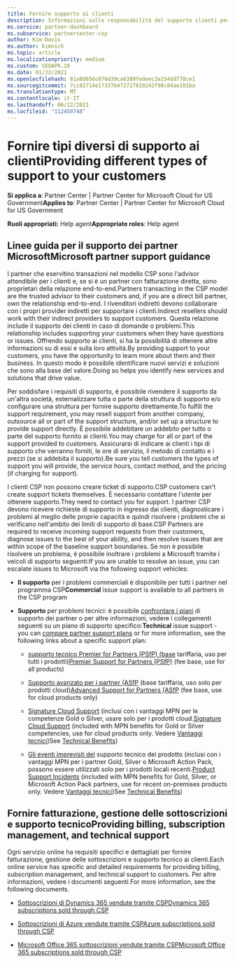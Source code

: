 ```yaml
---
title: Fornire supporto ai clienti
description: Informazioni sulle responsabilità del supporto clienti per i partner nel programma CSP. Viene illustrato il supporto per la fatturazione, la gestione delle sottoscrizioni e i problemi tecnici.
ms.service: partner-dashboard
ms.subservice: partnercenter-csp
author: Kim-Davis
ms.author: kimnich
ms.topic: article
ms.localizationpriority: medium
ms.custom: SEOAPR.20
ms.date: 01/22/2021
ms.openlocfilehash: 81a8d656c876d39ca6389fedeec3a154dd778ce1
ms.sourcegitcommit: 7cc83714e17337b472727819243f98c84ae181ba
ms.translationtype: MT
ms.contentlocale: it-IT
ms.lasthandoff: 06/22/2021
ms.locfileid: "112450748"
---
```

# <a name="providing-different-types-of-support-to-your-customers"></a><span data-ttu-id="7cc23-104">Fornire tipi diversi di supporto ai clienti</span><span class="sxs-lookup"><span data-stu-id="7cc23-104">Providing different types of support to your customers</span></span>

<span data-ttu-id="7cc23-105">**Si applica a**: Partner Center | Partner Center for Microsoft Cloud for US Government</span><span class="sxs-lookup"><span data-stu-id="7cc23-105">**Applies to**: Partner Center | Partner Center for Microsoft Cloud for US Government</span></span>

<span data-ttu-id="7cc23-106">**Ruoli appropriati:** Help agent</span><span class="sxs-lookup"><span data-stu-id="7cc23-106">**Appropriate roles**: Help agent</span></span>

## <a name="microsoft-partner-support-guidance"></a><span data-ttu-id="7cc23-107">Linee guida per il supporto dei partner Microsoft</span><span class="sxs-lookup"><span data-stu-id="7cc23-107">Microsoft partner support guidance</span></span>

<span data-ttu-id="7cc23-108">I partner che eservitino transazioni nel modello CSP sono l'advisor attendibile per i clienti e, se si è un partner con fatturazione diretta, sono proprietari della relazione end-to-end.</span><span class="sxs-lookup"><span data-stu-id="7cc23-108">Partners transacting in the CSP model are the trusted advisor to their customers and, if you are a direct bill partner, own the relationship end-to-end.</span></span> <span data-ttu-id="7cc23-109">I rivenditori indiretti devono collaborare con i propri provider indiretti per supportare i clienti.</span><span class="sxs-lookup"><span data-stu-id="7cc23-109">Indirect resellers should work with their indirect providers to support customers.</span></span> <span data-ttu-id="7cc23-110">Questa relazione include il supporto dei clienti in caso di domande o problemi.</span><span class="sxs-lookup"><span data-stu-id="7cc23-110">This relationship includes supporting your customers when they have questions or issues.</span></span> <span data-ttu-id="7cc23-111">Offrendo supporto ai clienti, si ha la possibilità di ottenere altre informazioni su di essi e sulla loro attività.</span><span class="sxs-lookup"><span data-stu-id="7cc23-111">By providing support to your customers, you have the opportunity to learn more about them and their business.</span></span> <span data-ttu-id="7cc23-112">In questo modo è possibile identificare nuovi servizi e soluzioni che sono alla base del valore.</span><span class="sxs-lookup"><span data-stu-id="7cc23-112">Doing so helps you identify new services and solutions that drive value.</span></span>

<span data-ttu-id="7cc23-113">Per soddisfare i requisiti di supporto, è possibile rivendere il supporto da un'altra società, esternalizzare tutta o parte della struttura di supporto e/o configurare una struttura per fornire supporto direttamente.</span><span class="sxs-lookup"><span data-stu-id="7cc23-113">To fulfill the support requirement, you may resell support from another company, outsource all or part of the support structure, and/or set up a structure to provide support directly.</span></span> <span data-ttu-id="7cc23-114">È possibile addebitare un addebito per tutto o parte del supporto fornito ai clienti.</span><span class="sxs-lookup"><span data-stu-id="7cc23-114">You may charge for all or part of the support provided to customers.</span></span> <span data-ttu-id="7cc23-115">Assicurarsi di indicare ai clienti i tipi di supporto che verranno forniti, le ore di servizio, il metodo di contatto e i prezzi (se si addebita il supporto).</span><span class="sxs-lookup"><span data-stu-id="7cc23-115">Be sure you tell customers the types of support you will provide, the service hours, contact method, and the pricing (if charging for support).</span></span>

<span data-ttu-id="7cc23-116">I clienti CSP non possono creare ticket di supporto.</span><span class="sxs-lookup"><span data-stu-id="7cc23-116">CSP customers can't create support tickets themselves.</span></span> <span data-ttu-id="7cc23-117">È necessario contattare l'utente per ottenere supporto.</span><span class="sxs-lookup"><span data-stu-id="7cc23-117">They need to contact you for support.</span></span> <span data-ttu-id="7cc23-118">I partner CSP devono ricevere richieste di supporto in ingresso dai clienti, diagnosticare i problemi al meglio delle proprie capacità e quindi risolvere i problemi che si verificano nell'ambito dei limiti di supporto di base.</span><span class="sxs-lookup"><span data-stu-id="7cc23-118">CSP Partners are required to receive incoming support requests from their customers, diagnose issues to the best of your ability, and then resolve issues that are within scope of the baseline support boundaries.</span></span> <span data-ttu-id="7cc23-119">Se non è possibile risolvere un problema, è possibile inoltrare i problemi a Microsoft tramite i veicoli di supporto seguenti:</span><span class="sxs-lookup"><span data-stu-id="7cc23-119">If you are unable to resolve an issue, you can escalate issues to Microsoft via the following support vehicles:</span></span>

- <span data-ttu-id="7cc23-120">**Il supporto** per i problemi commerciali è disponibile per tutti i partner nel programma CSP</span><span class="sxs-lookup"><span data-stu-id="7cc23-120">**Commercial** issue support is available to all partners in the CSP program</span></span>

- <span data-ttu-id="7cc23-121">**Supporto** per problemi tecnici: è possibile [confrontare i piani](https://partner.microsoft.com/support/partnersupport) di supporto dei partner o per altre informazioni, vedere i collegamenti seguenti su un piano di supporto specifico:</span><span class="sxs-lookup"><span data-stu-id="7cc23-121">**Technical** issue support - you can [compare partner support plans](https://partner.microsoft.com/support/partnersupport) or for more information, see the following links  about a specific support plan:</span></span>

  - <span data-ttu-id="7cc23-122">[supporto tecnico Premier for Partners (PSfP) (base](https://partner.microsoft.com/support/microsoft-services-premier-support) tariffaria, uso per tutti i prodotti)</span><span class="sxs-lookup"><span data-stu-id="7cc23-122">[Premier Support for Partners (PSfP)](https://partner.microsoft.com/support/microsoft-services-premier-support) (fee base, use for all products)</span></span>

  - <span data-ttu-id="7cc23-123">[Supporto avanzato per i partner (ASfP](https://partner.microsoft.com/support/advanced-cloud-support) (base tariffaria, uso solo per prodotti cloud)</span><span class="sxs-lookup"><span data-stu-id="7cc23-123">[Advanced Support for Partners (ASfP](https://partner.microsoft.com/support/advanced-cloud-support) (fee base, use for cloud products only)</span></span>

  - <span data-ttu-id="7cc23-124">[Signature Cloud Support](manage-your-partner-network-benefits.md) (inclusi con i vantaggi MPN per le competenze Gold o Silver, usare solo per i prodotti cloud.</span><span class="sxs-lookup"><span data-stu-id="7cc23-124">[Signature Cloud Support](manage-your-partner-network-benefits.md) (included with MPN benefits for Gold or Silver competencies, use for cloud products only.</span></span> <span data-ttu-id="7cc23-125">Vedere [Vantaggi tecnici](mpn-benefits-technical-support.md))</span><span class="sxs-lookup"><span data-stu-id="7cc23-125">See [Technical Benefits](mpn-benefits-technical-support.md))</span></span>

  - <span data-ttu-id="7cc23-126">[Gli eventi imprevisti del](manage-your-partner-network-benefits.md) supporto tecnico del prodotto (inclusi con i vantaggi MPN per i partner Gold, Silver o Microsoft Action Pack, possono essere utilizzati solo per i prodotti locali recenti.</span><span class="sxs-lookup"><span data-stu-id="7cc23-126">[Product Support Incidents](manage-your-partner-network-benefits.md) (included with MPN benefits for Gold, Silver, or Microsoft Action Pack partners, use for recent on-premises products only.</span></span> <span data-ttu-id="7cc23-127">Vedere [Vantaggi tecnici](mpn-benefits-technical-support.md))</span><span class="sxs-lookup"><span data-stu-id="7cc23-127">See [Technical Benefits](mpn-benefits-technical-support.md))</span></span>

## <a name="providing-billing-subscription-management-and-technical-support"></a><span data-ttu-id="7cc23-128">Fornire fatturazione, gestione delle sottoscrizioni e supporto tecnico</span><span class="sxs-lookup"><span data-stu-id="7cc23-128">Providing billing, subscription management, and technical support</span></span> 

<span data-ttu-id="7cc23-129">Ogni servizio online ha requisiti specifici e dettagliati per fornire fatturazione, gestione delle sottoscrizioni e supporto tecnico ai clienti.</span><span class="sxs-lookup"><span data-stu-id="7cc23-129">Each online service has specific and detailed requirements for providing billing, subscription management, and technical support to customers.</span></span> <span data-ttu-id="7cc23-130">Per altre informazioni, vedere i documenti seguenti.</span><span class="sxs-lookup"><span data-stu-id="7cc23-130">For more information, see the following documents.</span></span>

- [<span data-ttu-id="7cc23-131">Sottoscrizioni di Dynamics 365 vendute tramite CSP</span><span class="sxs-lookup"><span data-stu-id="7cc23-131">Dynamics 365 subscriptions sold through CSP</span></span>](https://www.microsoftpartnercommunity.com/t5/CSP/Microsoft-Partner-Support-Guidance/m-p/5262#M30)

- [<span data-ttu-id="7cc23-132">Sottoscrizioni di Azure vendute tramite CSP</span><span class="sxs-lookup"><span data-stu-id="7cc23-132">Azure subscriptions sold through CSP</span></span>](https://www.microsoftpartnercommunity.com/t5/CSP/Microsoft-Partner-Support-Guidance/m-p/5263#M31)

- [<span data-ttu-id="7cc23-133">Microsoft Office 365 sottoscrizioni vendute tramite CSP</span><span class="sxs-lookup"><span data-stu-id="7cc23-133">Microsoft Office 365 subscriptions sold through CSP</span></span>](https://www.microsoftpartnercommunity.com/t5/CSP/Microsoft-Partner-Support-Guidance/m-p/5264#M32)
